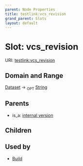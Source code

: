 ```yaml
---
parent: Node Properties
title: testlink:vcs_revision
grand_parent: Slots
layout: default
---
```


# Slot: vcs_revision




URI: [testlink:vcs_revision](https://w3id.org/testlink/vocab/vcs_revision)

## Domain and Range

[Dataset](Dataset.md) ->  <sub>OPT</sub> [String](types/String.md)

## Parents

 *  is_a: [internal version](internal_version.md)

## Children


## Used by

 * [Build](Build.md)
